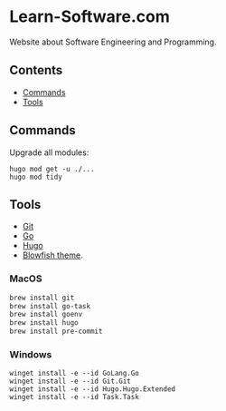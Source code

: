 # Learn-Software.com

Website about Software Engineering and Programming.

<!-- START doctoc generated TOC please keep comment here to allow auto update -->
<!-- DON'T EDIT THIS SECTION, INSTEAD RE-RUN doctoc TO UPDATE -->
## Contents

- [Commands](#commands)
- [Tools](#tools)

<!-- END doctoc generated TOC please keep comment here to allow auto update -->

## Commands

Upgrade all modules:
```
hugo mod get -u ./...
hugo mod tidy
```

## Tools

- [Git](https://git-scm.com/)
- [Go](https://go.dev/)
- [Hugo](https://gohugo.io/)
- [Blowfish theme](https://blowfish.page/).

### MacOS

```bash
brew install git
brew install go-task
brew install goenv
brew install hugo
brew install pre-commit
```

### Windows

```
winget install -e --id GoLang.Go
winget install -e --id Git.Git
winget install -e --id Hugo.Hugo.Extended
winget install -e --id Task.Task
```
